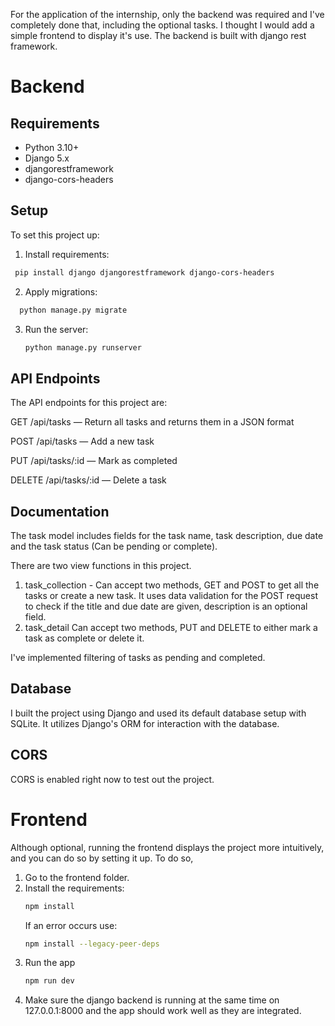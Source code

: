 For the application of the internship, only the backend was required and I've completely done that, including the optional tasks. I thought I would add a simple frontend to display it's use. 
The backend is built with django rest framework.

# Backend

## Requirements

- Python 3.10+
- Django 5.x
- djangorestframework
- django-cors-headers

## Setup

To set this project up:

1. Install requirements:
  ```sh
   pip install django djangorestframework django-cors-headers
   ```
2. Apply migrations:
 ```sh
   python manage.py migrate
   ```
3. Run the server:
   ```sh
   python manage.py runserver
   ```
## API Endpoints

The API endpoints for this project are:

GET /api/tasks — Return all tasks and returns them in a JSON format

POST /api/tasks — Add a new task

PUT /api/tasks/:id — Mark as completed

DELETE /api/tasks/:id — Delete a task

## Documentation
The task model includes fields for the task name, task description, due date and the task status (Can be pending or complete).


There are two view functions in this project.
1. task_collection - Can accept two methods, GET and POST to get all the tasks or create a new task. It uses data validation for the POST request to check if the title and due date are given, description is an optional field.
2. task_detail Can accept two methods, PUT and DELETE to either mark a task as complete or delete it.


I've implemented filtering of tasks as pending and completed. 

## Database

I built the project using Django and used its default database setup with SQLite. It utilizes Django's ORM for interaction with the database.

## CORS

CORS is enabled right now to test out the project.

# Frontend
Although optional, running the frontend displays the project more intuitively, and you can do so by setting it up.
To do so,
1. Go to the frontend folder.
2. Install the requirements:
     ```sh
   npm install
   ```
   If an error occurs use:
     ```sh
   npm install --legacy-peer-deps
   ```
3. Run the app
     ```sh
   npm run dev
   ```
4. Make sure the django backend is running at the same time on 127.0.0.1:8000 and the app should work well as they are integrated.

   
